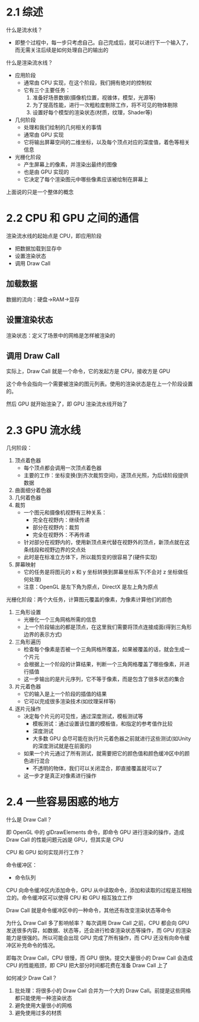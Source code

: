 # 2.1 综述

什么是流水线？
- 即整个过程中，每一步只考虑自己。自己完成后，就可以进行下一个输入了，而无需关注后续是如何处理自己的输出的

什么是渲染流水线？
- 应用阶段
	- 通常由 CPU 实现，在这个阶段，我们拥有绝对的控制权
	- 它有三个主要任务：
		1. 准备好场景数据(摄像机位置，视锥体，模型，光源等)
		2. 为了提高性能，进行一次粗粒度剔除工作，将不可见的物体剔除
		3. 设置好每个模型的渲染状态(材质，纹理，Shader等)
- 几何阶段
	- 处理和我们绘制的几何相关的事情
	- 通常由 GPU 实现
	- 它将输出屏幕空间的二维坐标，以及每个顶点对应的深度值，着色等相关信息
- 光栅化阶段
	- 产生屏幕上的像素，并渲染出最终的图像
	- 也是由 GPU 实现的
	- 它决定了每个渲染图元中哪些像素应该被绘制在屏幕上

上面说的只是一个整体的概念

# 2.2 CPU 和 GPU 之间的通信

渲染流水线的起始点是 CPU，即应用阶段
- 把数据加载到显存中
- 设置渲染状态
- 调用 Draw Call

## 加载数据

数据的流向：硬盘->RAM->显存

## 设置渲染状态

渲染状态：定义了场景中的网格是怎样被渲染的

## 调用 Draw Call

实际上，Draw Call 就是一个命令，它的发起方是 CPU，接收方是 GPU

这个命令会指向一个需要被渲染的图元列表。使用的渲染状态是在上一个阶段设置的。

然后 GPU 就开始渲染了，即 GPU 渲染流水线开始了

# 2.3 GPU 流水线

几何阶段：
1. 顶点着色器
	- 每个顶点都会调用一次顶点着色器
	- 主要的工作：坐标变换(到齐次裁剪空间)，逐顶点光照，为后续阶段提供数据
2. 曲面细分着色器
3. 几何着色器
4. 裁剪
	- 一个图元和摄像机视野有三种关系：
		- 完全在视野内：继续传递
		- 部分在视野内：裁剪
		- 完全在视野外：不再传递
	- 针对部分在视野内的，使用新顶点来代替在视野外的顶点，新顶点就在这条线段和视野边界的交点处
	- 此时是在标准立方体下，所以裁剪变的很容易了(硬件实现)
5. 屏幕映射
	- 它的任务是将图元的 x 和 y 坐标转换到屏幕坐标系下(不会对 z 坐标做任何处理)
	- 注意：OpenGL 是左下角为原点，DirectX 是左上角为原点

光栅化阶段：两个大任务，计算图元覆盖的像素，为像素计算他们的颜色
1. 三角形设置
	- 光栅化一个三角网格所需的信息
	- 上一个阶段输出的都是顶点，在这里我们需要将顶点连接成面(得到三角形边界的表示方式)
2. 三角形遍历
	- 检查每个像素是否被一个三角网格所覆盖，如果被覆盖的话，就会生成一个片元
	- 会根据上一个阶段的计算结果，判断一个三角网格覆盖了哪些像素，并进行插值
	- 这一步输出的是片元序列，它不等于像素，而是包含了很多状态的集合
3. 片元着色器
	- 它的输入是上一个阶段的插值的结果
	- 它可以完成很多渲染技术(如纹理采样等)
4. 逐片元操作
	- 决定每个片元的可见性，通过深度测试，模板测试等
		- 模板测试：通过设置该位置的模板值，和指定的参考值作比较
		- 深度测试
		- 大多数 GPU 会尽可能在执行片元着色器之前就进行这些测试(如Unity的深度测试就是在前面的)
	- 如果一个片元通过了所有测试，就需要把它的颜色值和颜色缓冲区中的颜色进行混合
		- 不透明的物体，我们可以关闭混合，即直接覆盖就可以了
	- 这一步才是真正对像素进行操作

# 2.4 一些容易困惑的地方

什么是 Draw Call？

即 OpenGL 中的 glDrawElements 命令，即命令 GPU 进行渲染的操作，造成 Draw Call 的性能问题元凶是 GPU，但其实是 CPU

CPU 和 GPU 如何实现并行工作？

命令缓冲区：
- 命令队列

CPU 向命令缓冲区内添加命令，GPU 从中读取命令，添加和读取的过程是互相独立的。命令缓冲区可以使得 CPU 和 GPU 相互独立工作

Draw Call 就是命令缓冲区中的一种命令，其他还有改变渲染状态等命令

为什么 Draw Call 多了影响帧率？
每次调用 Draw Call 之前，CPU 都会向 GPU 发送很多内容，如数据、状态等，还会进行检查渲染状态等操作，而 GPU 的渲染能力是很强的。所以可能会出现 GPU 完成了所有操作，而 CPU 还没有向命令缓冲区补充命令的情况。

即每次 Draw Call，CPU 很慢，而 GPU 很快。提交大量很小的 Draw Call 会造成 CPU 的性能瓶颈，即 CPU 把大部分时间都花费在准备 Draw Call 上了

如何减少 Draw Call？

1. 批处理：将很多小的 Draw Call 合并为一个大的 Draw Call。前提是这些网格都只能使用一种渲染状态
2. 避免使用大量很小的网格
3. 避免使用过多的材质